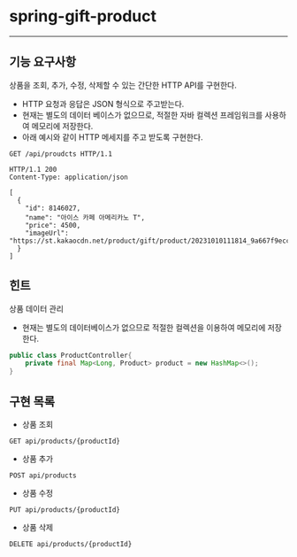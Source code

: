 # spring-gift-product
***

## 기능 요구사항
상품을 조회, 추가, 수정, 삭제할 수 있는 간단한 HTTP API를 구현한다.
- HTTP 요청과 응답은 JSON 형식으로 주고받는다.
- 현재는 별도의 데이터 베이스가 없으므로, 적절한 자바 컬렉션 프레임워크를 사용하여 메모리에 저장한다.
- 아래 예시와 같이 HTTP 메세지를 주고 받도록 구현한다.
```http request
GET /api/proudcts HTTP/1.1
```
```
HTTP/1.1 200
Content-Type: application/json

[
  {
    "id": 8146027,
    "name": "아이스 카페 아메리카노 T",
    "price": 4500,
    "imageUrl": "https://st.kakaocdn.net/product/gift/product/20231010111814_9a667f9eccc943648797925498bdd8a3.jpg"
  }
]
```

## 힌트
상품 데이터 관리
- 현재는 별도의 데이터베이스가 없으므로 적절한 컬렉션을 이용하여 메모리에 저장한다.
```java
public class ProductController{
    private final Map<Long, Product> product = new HashMap<>();
}
```

## 구현 목록
- 상품 조회 
```http request
GET api/products/{productId}
```
- 상품 추가
```http request
POST api/products
```
- 상품 수정
```http request
PUT api/products/{productId}
```
- 상품 삭제
```http request
DELETE api/products/{productId}
```